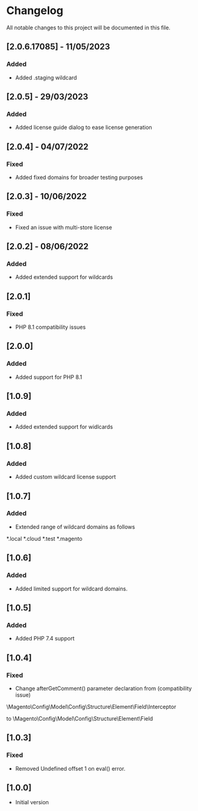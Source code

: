 # Changelog

All notable changes to this project will be documented in this file.

## [2.0.6.17085] - 11/05/2023

### Added

- Added .staging wildcard

## [2.0.5] - 29/03/2023

### Added

- Added license guide dialog to ease license generation

## [2.0.4] - 04/07/2022

### Fixed

- Added fixed domains for broader testing purposes

## [2.0.3] - 10/06/2022

### Fixed

- Fixed an issue with multi-store license 

## [2.0.2] - 08/06/2022

### Added

- Added extended support for wildcards

## [2.0.1]

### Fixed

- PHP 8.1 compatibility issues

## [2.0.0]

### Added

- Added support for PHP 8.1

## [1.0.9]

### Added

- Added extended support for widlcards

## [1.0.8]

### Added

- Added custom wildcard license support

## [1.0.7]

### Added

- Extended range of wildcard domains as follows

*.local
*.cloud
*.test
*.magento

## [1.0.6]

### Added

- Added limited support for wildcard domains.

## [1.0.5]

### Added

- Added PHP 7.4 support

## [1.0.4]

### Fixed

- Change afterGetComment() parameter declaration from (compatibility issue)

\Magento\Config\Model\Config\Structure\Element\Field\Interceptor

to \Magento\Config\Model\Config\Structure\Element\Field

## [1.0.3]

### Fixed

- Removed Undefined offset 1 on eval() error.

## [1.0.0]

- Initial version
